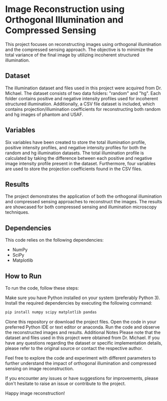 # Image Reconstruction using Orthogonal Illumination and Compressed Sensing
This project focuses on reconstructing images using orthogonal illumination and the compressed sensing approach. The objective is to minimize the total variance of the final image by utilizing incoherent structured illumination.

## Dataset
The illumination dataset and files used in this project were acquired from Dr. Michael. The dataset consists of two data folders: "random" and "hg". Each folder contains positive and negative intensity profiles used for incoherent structured illumination. Additionally, a CSV file dataset is included, which contains projection/illumination coefficients for reconstructing both random and hg images of phantom and USAF.

## Variables
Six variables have been created to store the total illumination profile, positive intensity profiles, and negative intensity profiles for both the random and hg illumination datasets. The total illumination profile is calculated by taking the difference between each positive and negative image intensity profile present in the dataset. Furthermore, four variables are used to store the projection coefficients found in the CSV files.

## Results
The project demonstrates the application of both the orthogonal illumination and compressed sensing approaches to reconstruct the images. The results are showcased for both compressed sensing and illumination microscopy techniques.

## Dependencies
This code relies on the following dependencies:

- NumPy
- SciPy
- Matplotlib

## How to Run
To run the code, follow these steps:

Make sure you have Python installed on your system (preferably Python 3).
Install the required dependencies by executing the following command:
```bash
pip install numpy scipy matplotlib pandas
```
Clone this repository or download the project files.
Open the code in your preferred Python IDE or text editor or anaconda.
Run the code and observe the reconstructed images and results.
Additional Notes
Please note that the dataset and files used in this project were obtained from Dr. Michael. If you have any questions regarding the dataset or specific implementation details, please refer to the original source or contact the respective author.

Feel free to explore the code and experiment with different parameters to further understand the impact of orthogonal illumination and compressed sensing on image reconstruction.

If you encounter any issues or have suggestions for improvements, please don't hesitate to raise an issue or contribute to the project.

Happy image reconstruction!
